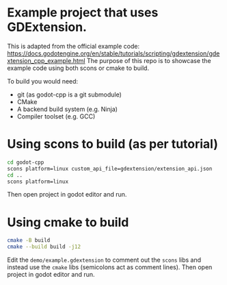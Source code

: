# Example project that uses GDExtension.

This is adapted from the official example code: https://docs.godotengine.org/en/stable/tutorials/scripting/gdextension/gdextension_cpp_example.html
The purpose of this repo is to showcase the example code using both scons or cmake to build.

To build you would need:
- git (as godot-cpp is a git submodule)
- CMake
- A backend build system (e.g. Ninja)
- Compiler toolset (e.g. GCC)

# Using scons to build (as per tutorial)

```sh
cd godot-cpp
scons platform=linux custom_api_file=gdextension/extension_api.json
cd ..
scons platform=linux
```

Then open project in godot editor and run.

# Using cmake to build

```sh
cmake -B build
cmake --build build -j12
```

Edit the `demo/example.gdextension` to comment out the `scons` libs and instead use the `cmake` libs (semicolons act as comment lines).
Then open project in godot editor and run.
